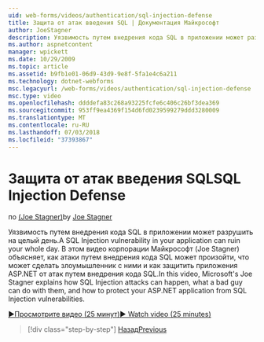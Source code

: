 ```yaml
---
uid: web-forms/videos/authentication/sql-injection-defense
title: Защита от атак введения SQL | Документация Майкрософт
author: JoeStagner
description: Уязвимость путем внедрения кода SQL в приложении может разрушить на целый день. В этом видеоролике корпорации Майкрософт (Joe Stagner) объясняет, как атаки путем внедрения кода SQL может happ...
ms.author: aspnetcontent
manager: wpickett
ms.date: 10/29/2009
ms.topic: article
ms.assetid: b9fb1e01-06d9-43d9-9e8f-5fa1e4c6a211
ms.technology: dotnet-webforms
msc.legacyurl: /web-forms/videos/authentication/sql-injection-defense
msc.type: video
ms.openlocfilehash: ddddefa83c268a93225fcfe6c406c26bf3dea369
ms.sourcegitcommit: 953ff9ea4369f154d6fd0239599279ddd3280009
ms.translationtype: MT
ms.contentlocale: ru-RU
ms.lasthandoff: 07/03/2018
ms.locfileid: "37393867"
---
```

<a name="sql-injection-defense"></a><span data-ttu-id="478e7-104">Защита от атак введения SQL</span><span class="sxs-lookup"><span data-stu-id="478e7-104">SQL Injection Defense</span></span>
====================
<span data-ttu-id="478e7-105">по [(Joe Stagner)](https://github.com/JoeStagner)</span><span class="sxs-lookup"><span data-stu-id="478e7-105">by [Joe Stagner](https://github.com/JoeStagner)</span></span>

<span data-ttu-id="478e7-106">Уязвимость путем внедрения кода SQL в приложении может разрушить на целый день.</span><span class="sxs-lookup"><span data-stu-id="478e7-106">A SQL Injection vulnerability in your application can ruin your whole day.</span></span> <span data-ttu-id="478e7-107">В этом видео корпорации Майкрософт (Joe Stagner) объясняет, как атаки путем внедрения кода SQL может произойти, что может сделать злоумышленник с ними и как защитить приложения ASP.NET от атак путем внедрения кода SQL.</span><span class="sxs-lookup"><span data-stu-id="478e7-107">In this video, Microsoft's Joe Stagner explains how SQL Injection attacks can happen, what a bad guy can do with them, and how to protect your ASP.NET application from SQL Injection vulnerabilities.</span></span>

[<span data-ttu-id="478e7-108">&#9654;Просмотрите видео (25 минут)</span><span class="sxs-lookup"><span data-stu-id="478e7-108">&#9654; Watch video (25 minutes)</span></span>](https://channel9.msdn.com/Blogs/ASP-NET-Site-Videos/sql-injection-defense)

> [!div class="step-by-step"]
> [<span data-ttu-id="478e7-109">Назад</span><span class="sxs-lookup"><span data-stu-id="478e7-109">Previous</span></span>](creating-inactive-users.md)
